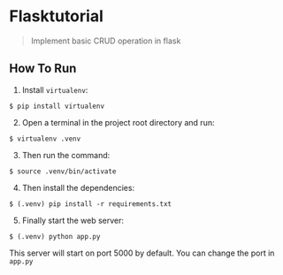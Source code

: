 # Flasktutorial

> Implement basic CRUD operation in flask

## How To Run
1. Install `virtualenv`:
```
$ pip install virtualenv
```

2. Open a terminal in the project root directory and run:
```
$ virtualenv .venv
```

3. Then run the command:
```
$ source .venv/bin/activate
```

4. Then install the dependencies:
```
$ (.venv) pip install -r requirements.txt
```

5. Finally start the web server:
```
$ (.venv) python app.py
```

This server will start on port 5000 by default. You can change the port in `app.py`